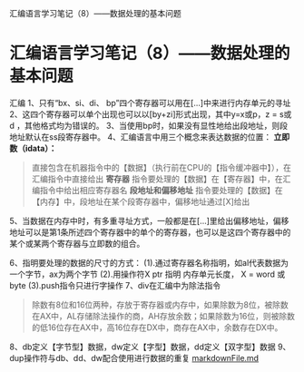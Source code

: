 汇编语言学习笔记（8）——数据处理的基本问题

# 汇编语言学习笔记（8）——数据处理的基本问题

汇编
1、只有“bx、si、di、 bp”四个寄存器可以用在[...]中来进行内存单元的寻址
2、这四个寄存器可以单个出现也可以以[by+zi]形式出现，其中y=x或p，z = s或d ，其他格式均为错误的。
3、当使用bp时，如果没有显性地给出段地址，则段地址默认在ss段寄存器中。
4、汇编语言中用三个概念来表达数据的位置：
**立即数（idata）：**
> 直接包含在机器指令中的【数据】（执行前在CPU的【指令缓冲器中】），在汇编指令中直接给出
**寄存器**
> 指令要处理的【数据】在【寄存器】中，在汇编指令中给出相应寄存器名
**段地址和偏移地址**
> 指令要处理的【数据】在【内存】中，段地址在某个段寄存器中，偏移地址通过[X]给出

5、当数据在内存中时，有多重寻址方式，一般都是在[...]里给出偏移地址，偏移地址可以是第1条所述四个寄存器中的单个的寄存器，也可以是这四个寄存器中的某个或某两个寄存器与立即数的组合。

6、指明要处理的数据的尺寸的方式：
(1).通过寄存器名称指明，如al代表数据为一个字节，ax为两个字节
(2).用操作符X ptr 指明 内存单元长度， X = word 或 byte
(3).push指令只进行字操作
7、div在汇编中为除法指令

> 除数有8位和16位两种，存放于寄存器或内存中，如果除数为8位，被除数在AX中，AL存储除法操作的商，AH存放余数；如果除数为16位，则被除数的低16位存在AX中，高16位存在DX中，商存在AX中，余数存在DX中。

8、db定义【字节型】数据，dw定义【字型】数据，dd定义【双字型】数据
9、dup操作符与db、dd、dw配合使用进行数据的重复
[markdownFile.md](../_resources/b84583b3064678f94be34de894475437.bin)